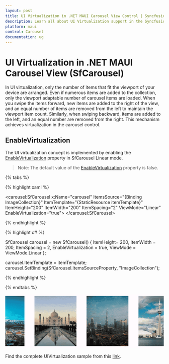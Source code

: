 ```yaml
---
layout: post
title: UI Virtualization in .NET MAUI Carousel View Control | Syncfusion®
description: Learn all about UI Virtualization support in the Syncfusion® .NET MAUI Carousel View (SfCarousel) control and more.
platform: maui
control: Carousel
documentation: ug
---
```


# UI Virtualization in .NET MAUI Carousel View (SfCarousel)

In UI virtualization, only the number of items that fit the viewport of your device are arranged. Even if numerous items are added to the collection, only the viewport adaptable number of carousel items are loaded. When you swipe the items forward, new items are added to the right of the view, and an equal number of items are removed from the left to maintain the viewport item count. Similarly, when swiping backward, items are added to the left, and an equal number are removed from the right. This mechanism achieves virtualization in the carousel control.

## EnableVirtualization

The UI virtualization concept is implemented by enabling the [EnableVirtualization](https://help.syncfusion.com/cr/maui/Syncfusion.Maui.Carousel.SfCarousel.html#Syncfusion_Maui_Carousel_SfCarousel_EnableVirtualization) property in SfCarousel Linear mode.

> Note: The default value of the [EnableVirtualization](https://help.syncfusion.com/cr/maui/Syncfusion.Maui.Carousel.SfCarousel.html#Syncfusion_Maui_Carousel_SfCarousel_EnableVirtualization) property is false.

{% tabs %}

{% highlight xaml %}

<carousel:SfCarousel x:Name="carousel"
                     ItemsSource="{Binding ImageCollection}"
                     ItemTemplate="{StaticResource itemTemplate}" 
                     ItemHeight="200"
                     ItemWidth="200"
                     ItemSpacing="2"
                     ViewMode="Linear"
                     EnableVirtualization="true">
</carousel:SfCarousel>

{% endhighlight %}

{% highlight c# %}

SfCarousel carousel = new SfCarousel()
{
    ItemHeight= 200,
    ItemWidth = 200,
    ItemSpacing = 2,
    EnableVirtualization = true,
    ViewMode = ViewMode.Linear
};

carousel.ItemTemplate = itemTemplate;
carousel.SetBinding(SfCarousel.ItemsSourceProperty, "ImageCollection");

{% endhighlight %}

{% endtabs %}

![UIVirtualization](images/UIVirtualization.png)

Find the complete UIVirtualization sample from this [link](https://github.com/SyncfusionExamples/maui-carousel-samples/tree/master/UIVirtualization/VirtualizationSample).